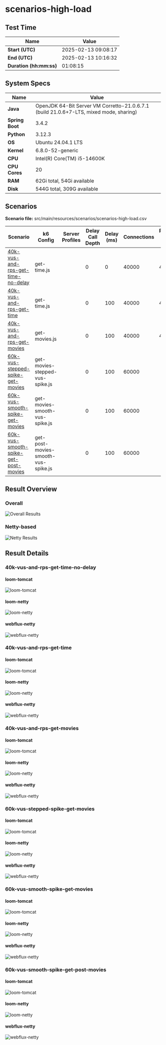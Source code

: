 # scenarios-high-load

## Test Time

| **Name**                | **Value** |
|-------------------------|-----------|
| **Start (UTC)** | 2025-02-13 09:08:17 |
| **End (UTC)** | 2025-02-13 10:16:32 |
| **Duration (hh:mm:ss)** | 01:08:15 |

## System Specs

| **Name**                | **Value** |
|-------------------------|-----------|
| **Java** | OpenJDK 64-Bit Server VM Corretto-21.0.6.7.1 (build 21.0.6+7-LTS, mixed mode, sharing) |
| **Spring Boot** | 3.4.2 |
| **Python** | 3.12.3 |
| **OS** | Ubuntu 24.04.1 LTS |
| **Kernel** | 6.8.0-52-generic |
| **CPU** | Intel(R) Core(TM) i5-14600K |
| **CPU Cores** | 20 |
| **RAM** | 62Gi total, 54Gi available |
| **Disk** | 544G total, 309G available |

## Scenarios

**Scenario file:** src/main/resources/scenarios/scenarios-high-load.csv

| Scenario | k6 Config | Server Profiles | Delay Call Depth | Delay (ms) | Connections | Requests per Second | Warmup Duration (s) | Test Duration (s) |
|----------|-----------|-----------------|------------------|------------|-------------|---------------------|---------------------|------------------|
| [40k-vus-and-rps-get-time-no-delay](#40k-vus-and-rps-get-time-no-delay) | get-time.js |  | 0 | 0 | 40000 | 40000 | 10 | 180 |
| [40k-vus-and-rps-get-time](#40k-vus-and-rps-get-time) | get-time.js |  | 0 | 100 | 40000 | 40000 | 10 | 180 |
| [40k-vus-and-rps-get-movies](#40k-vus-and-rps-get-movies) | get-movies.js |  | 0 | 100 | 40000 | 40000 | 10 | 180 |
| [60k-vus-stepped-spike-get-movies](#60k-vus-stepped-spike-get-movies) | get-movies-stepped-vus-spike.js |  | 0 | 100 | 60000 |  | 0 | 180 |
| [60k-vus-smooth-spike-get-movies](#60k-vus-smooth-spike-get-movies) | get-movies-smooth-vus-spike.js |  | 0 | 100 | 60000 |  | 0 | 180 |
| [60k-vus-smooth-spike-get-post-movies](#60k-vus-smooth-spike-get-post-movies) | get-post-movies-smooth-vus-spike.js |  | 0 | 100 | 60000 |  | 0 | 180 |

## Result Overview

### Overall

![Overall Results](./results.png)
### Netty-based

![Netty Results](./results-netty.png)

## Result Details


### 40k-vus-and-rps-get-time-no-delay

#### loom-tomcat

![loom-tomcat](./40k-vus-and-rps-get-time-no-delay/loom-tomcat.png)

#### loom-netty

![loom-netty](./40k-vus-and-rps-get-time-no-delay/loom-netty.png)

#### webflux-netty

![webflux-netty](./40k-vus-and-rps-get-time-no-delay/webflux-netty.png)


### 40k-vus-and-rps-get-time

#### loom-tomcat

![loom-tomcat](./40k-vus-and-rps-get-time/loom-tomcat.png)

#### loom-netty

![loom-netty](./40k-vus-and-rps-get-time/loom-netty.png)

#### webflux-netty

![webflux-netty](./40k-vus-and-rps-get-time/webflux-netty.png)


### 40k-vus-and-rps-get-movies

#### loom-tomcat

![loom-tomcat](./40k-vus-and-rps-get-movies/loom-tomcat.png)

#### loom-netty

![loom-netty](./40k-vus-and-rps-get-movies/loom-netty.png)

#### webflux-netty

![webflux-netty](./40k-vus-and-rps-get-movies/webflux-netty.png)


### 60k-vus-stepped-spike-get-movies

#### loom-tomcat

![loom-tomcat](./60k-vus-stepped-spike-get-movies/loom-tomcat.png)

#### loom-netty

![loom-netty](./60k-vus-stepped-spike-get-movies/loom-netty.png)

#### webflux-netty

![webflux-netty](./60k-vus-stepped-spike-get-movies/webflux-netty.png)


### 60k-vus-smooth-spike-get-movies

#### loom-tomcat

![loom-tomcat](./60k-vus-smooth-spike-get-movies/loom-tomcat.png)

#### loom-netty

![loom-netty](./60k-vus-smooth-spike-get-movies/loom-netty.png)

#### webflux-netty

![webflux-netty](./60k-vus-smooth-spike-get-movies/webflux-netty.png)


### 60k-vus-smooth-spike-get-post-movies

#### loom-tomcat

![loom-tomcat](./60k-vus-smooth-spike-get-post-movies/loom-tomcat.png)

#### loom-netty

![loom-netty](./60k-vus-smooth-spike-get-post-movies/loom-netty.png)

#### webflux-netty

![webflux-netty](./60k-vus-smooth-spike-get-post-movies/webflux-netty.png)


